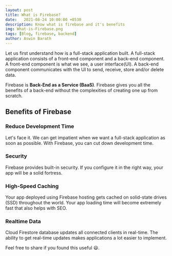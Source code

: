 ```yaml
---
layout: post
title: What is Firebase?
date:   2021-08-24 10:00:00 +0530
description: Know what is firebase and it's benefits
img: What-is-Firebase.png
tags: [Blog, firebase, backend]
author: Aswin Barath
---
```

Let us first understand how is a full-stack application built.
A full-stack application consists of a front-end component and a back-end component.
A front-end component is what we see, a user interface(UI).
A back-end component communicates with the UI to send, receive, store and/or delete data.

Firebase is **Back-End as a Service (BaaS)**.
Firebase gives you all the benefits of a back-end without the complexities of creating one up from scratch.

## Benefits of Firebase

### Reduce Development Time
Let's face it. We can get impatient when we want a full-stack application as soon as possible. With Firebase, you can cut down development time.

### Security
Firebase provides built-in security. If you configure it in the right way, your app will be a solid fortress.

### High-Speed Caching
Your app deployed using Firebase hosting gets cached on solid-state drives (SSD) throughout the world. Your app loading time will become extremely fast that also helps with SEO.

### Realtime Data
Cloud Firestore database updates all connected clients in real-time. The ability to get real-time updates makes applications a lot easier to implement.

Feel free to share if you found this useful 😃.